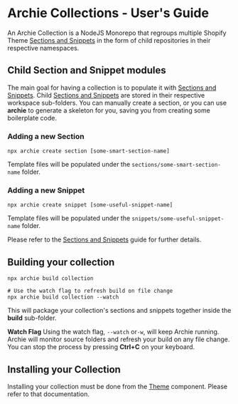 # Archie Collections - User's Guide

An Archie Collection is a NodeJS Monorepo that regroups multiple Shopify
Theme [Sections and Snippets](Sections-and-Snippets.md)  in the form of child repositories in their respective
namespaces.

## Child Section and Snippet modules

The main goal for having a collection is to populate it with [Sections and Snippets](Sections-and-Snippets.md). Child
[Sections and Snippets](Sections-and-Snippets.md) are stored in their respective workspace sub-folders. You can manually
create a section, or you can use **archie** to generate a skeleton for you, saving you from creating some boilerplate
code.

### Adding a new Section

```shell
npx archie create section [some-smart-section-name]
```

Template files will be populated under the `sections/some-smart-section-name` folder.

### Adding a new Snippet

```shell
npx archie create snippet [some-useful-snippet-name]
```

Template files will be populated under the `snippets/some-useful-snippet-name` folder.

Please refer to the [Sections and Snippets](Sections-and-Snippets.md) guide for further details.

## Building your collection

```shell
npx archie build collection

# Use the watch flag to refresh build on file change
npx archie build collection --watch
```

This will package your collection's sections and snippets together inside the **build** sub-folder.

**Watch Flag**
Using the watch flag, `--watch` or`-w`, will keep Archie running. Archie will monitor source folders and refresh your
build on any file change. You can stop the process by pressing **Ctrl+C** on your keyboard.

## Installing your Collection

Installing your collection must be done from the [Theme](Themes.md) component. Please refer to that documentation.
